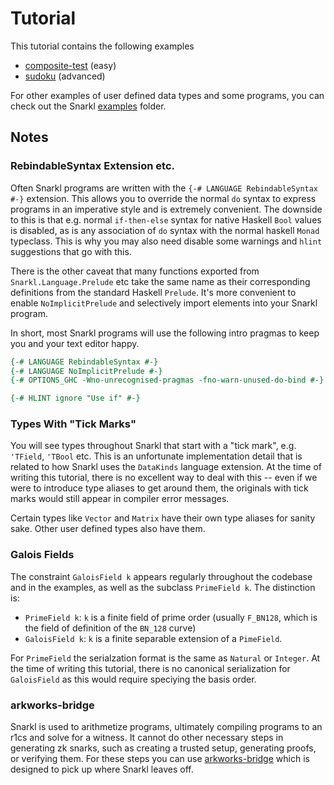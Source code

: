 # Tutorial

This tutorial contains the following examples

- [composite-test](./composite-test/Main.md) (easy)
- [sudoku](./sudoku/Sudoku.md) (advanced)

For other examples of user defined data types and some programs, you can check out the Snarkl [examples](../examples/Snarkl/Example/) folder.

## Notes

### RebindableSyntax Extension etc.

Often Snarkl programs are written with the `{-# LANGUAGE RebindableSyntax #-}` extension. This allows you to override the normal `do` syntax to express programs in an imperative style and is extremely convenient. The downside to this is that e.g. normal `if-then-else` syntax for native Haskell `Bool` values is disabled, as is any association of `do` syntax with the normal haskell `Monad` typeclass. This is why you may also need disable some warnings and `hlint` suggestions that go with this.

There is the other caveat that many functions exported from `Snarkl.Language.Prelude` etc take the same name as their corresponding definitions from the standard Haskell `Prelude`. It's more convenient to enable `NoImplicitPrelude` and selectively import elements into your Snarkl program.

In short, most Snarkl programs will use the following intro pragmas to keep you and your text editor happy.

```haskell
{-# LANGUAGE RebindableSyntax #-}
{-# LANGUAGE NoImplicitPrelude #-}
{-# OPTIONS_GHC -Wno-unrecognised-pragmas -fno-warn-unused-do-bind #-}

{-# HLINT ignore "Use if" #-}
```

### Types With "Tick Marks"

You will see types throughout Snarkl that start with a "tick mark", e.g. `'TField`, `'TBool` etc. This is an unfortunate implementation detail that is related to how Snarkl uses the `DataKinds` language extension. At the time of writing this tutorial, there is no excellent way to deal with this -- even if we were to introduce type aliases to get around them, the originals with tick marks would still appear in compiler error messages.

Certain types like `Vector` and `Matrix` have their own type aliases for sanity sake. Other user defined types also have them.

### Galois Fields

The constraint `GaloisField k` appears regularly throughout the codebase and in the examples, as well as the subclass `PrimeField k`. The distinction is:
- `PrimeField k`: `k` is a finite field of prime order (usually `F_BN128`, which is the field of definition of the `BN_128` curve)
- `GaloisField k`: `k` is a finite separable extension of a `PimeField`.

For `PrimeField`  the serialzation format is the same as `Natural` or `Integer`. At the time of writing this tutorial, there is no canonical serialization 
for `GaloisField` as this would require speciying the basis order.

### arkworks-bridge

Snarkl is used to arithmetize programs, ultimately compiling programs to an r1cs and solve for a witness. It cannot do other necessary steps in generating zk snarks, such as creating a trusted setup, generating proofs, or verifying them. For these steps you can use [arkworks-bridge](https://github.com/torsion-labs/arkworks-bridge) which is designed to pick up where Snarkl leaves off.
